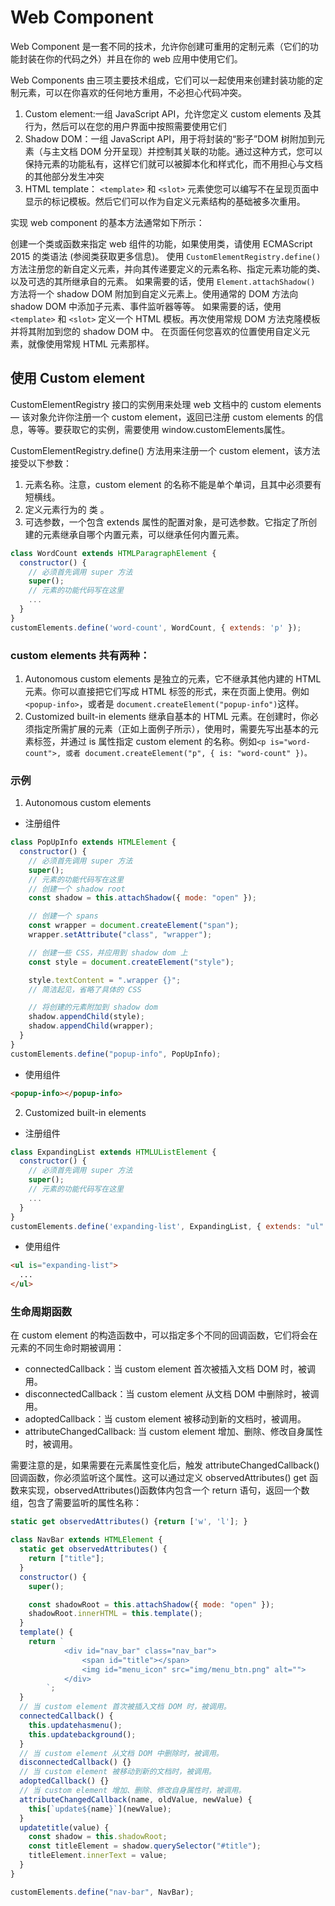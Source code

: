 # Web Component

Web Component 是一套不同的技术，允许你创建可重用的定制元素（它们的功能封装在你的代码之外）并且在你的 web 应用中使用它们。

Web Components 由三项主要技术组成，它们可以一起使用来创建封装功能的定制元素，可以在你喜欢的任何地方重用，不必担心代码冲突。

1. Custom element:一组 JavaScript API，允许您定义 custom elements 及其行为，然后可以在您的用户界面中按照需要使用它们
2. Shadow DOM：一组 JavaScript API，用于将封装的“影子”DOM 树附加到元素（与主文档 DOM 分开呈现）并控制其关联的功能。通过这种方式，您可以保持元素的功能私有，这样它们就可以被脚本化和样式化，而不用担心与文档的其他部分发生冲突
3. HTML template： `<template>` 和 `<slot>` 元素使您可以编写不在呈现页面中显示的标记模板。然后它们可以作为自定义元素结构的基础被多次重用。

实现 web component 的基本方法通常如下所示：

创建一个类或函数来指定 web 组件的功能，如果使用类，请使用 ECMAScript 2015 的类语法 (参阅类获取更多信息)。
使用 `CustomElementRegistry.define()` 方法注册您的新自定义元素，并向其传递要定义的元素名称、指定元素功能的类、以及可选的其所继承自的元素。
如果需要的话，使用 `Element.attachShadow()` 方法将一个 shadow DOM 附加到自定义元素上。使用通常的 DOM 方法向 shadow DOM 中添加子元素、事件监听器等等。
如果需要的话，使用 `<template>` 和 `<slot>` 定义一个 HTML 模板。再次使用常规 DOM 方法克隆模板并将其附加到您的 shadow DOM 中。
在页面任何您喜欢的位置使用自定义元素，就像使用常规 HTML 元素那样。

## 使用 Custom element

CustomElementRegistry 接口的实例用来处理 web 文档中的 custom elements — 该对象允许你注册一个 custom element，返回已注册 custom elements 的信息，等等。要获取它的实例，需要使用 window.customElements属性。

CustomElementRegistry.define() 方法用来注册一个 custom element，该方法接受以下参数：

1. 元素名称。注意，custom element 的名称不能是单个单词，且其中必须要有短横线。
2. 定义元素行为的 类 。
3. 可选参数，一个包含 extends 属性的配置对象，是可选参数。它指定了所创建的元素继承自哪个内置元素，可以继承任何内置元素。

```javascript
class WordCount extends HTMLParagraphElement {
  constructor() {
    // 必须首先调用 super 方法
    super();
    // 元素的功能代码写在这里
    ...
  }
}
customElements.define('word-count', WordCount, { extends: 'p' });

```

### custom elements 共有两种：

1. Autonomous custom elements 是独立的元素，它不继承其他内建的 HTML 元素。你可以直接把它们写成 HTML 标签的形式，来在页面上使用。例如 `<popup-info>`，或者是 `document.createElement("popup-info")`这样。
2. Customized built-in elements 继承自基本的 HTML 元素。在创建时，你必须指定所需扩展的元素（正如上面例子所示），使用时，需要先写出基本的元素标签，并通过 is 属性指定 custom element 的名称。例如`<p is="word-count">, 或者 document.createElement("p", { is: "word-count" })。
`

### 示例

1. Autonomous custom elements

- 注册组件

```javascript
class PopUpInfo extends HTMLElement {
  constructor() {
    // 必须首先调用 super 方法
    super();
    // 元素的功能代码写在这里
    // 创建一个 shadow root
    const shadow = this.attachShadow({ mode: "open" });

    // 创建一个 spans
    const wrapper = document.createElement("span");
    wrapper.setAttribute("class", "wrapper");

    // 创建一些 CSS，并应用到 shadow dom 上
    const style = document.createElement("style");

    style.textContent = ".wrapper {}";
    // 简洁起见，省略了具体的 CSS

    // 将创建的元素附加到 shadow dom
    shadow.appendChild(style);
    shadow.appendChild(wrapper);
  }
}
customElements.define("popup-info", PopUpInfo);
```

- 使用组件

```html
<popup-info></popup-info>
```

2. Customized built-in elements

- 注册组件

```javascript
class ExpandingList extends HTMLUListElement {
  constructor() {
    // 必须首先调用 super 方法
    super();
    // 元素的功能代码写在这里
    ...
  }
}
customElements.define('expanding-list', ExpandingList, { extends: "ul" });
```

- 使用组件

```html
<ul is="expanding-list">
  ...
</ul>
```

### 生命周期函数

在 custom element 的构造函数中，可以指定多个不同的回调函数，它们将会在元素的不同生命时期被调用：

- connectedCallback：当 custom element 首次被插入文档 DOM 时，被调用。
- disconnectedCallback：当 custom element 从文档 DOM 中删除时，被调用。
- adoptedCallback：当 custom element 被移动到新的文档时，被调用。
- attributeChangedCallback: 当 custom element 增加、删除、修改自身属性时，被调用。

需要注意的是，如果需要在元素属性变化后，触发 attributeChangedCallback()回调函数，你必须监听这个属性。这可以通过定义 observedAttributes() get 函数来实现，observedAttributes()函数体内包含一个 return 语句，返回一个数组，包含了需要监听的属性名称：

```javascript
static get observedAttributes() {return ['w', 'l']; }
```

```javascript
class NavBar extends HTMLElement {
  static get observedAttributes() {
    return ["title"];
  }
  constructor() {
    super();

    const shadowRoot = this.attachShadow({ mode: "open" });
    shadowRoot.innerHTML = this.template();
  }
  template() {
    return `
            <div id="nav_bar" class="nav_bar">
                <span id="title"></span>
                <img id="menu_icon" src="img/menu_btn.png" alt="">
            </div>
        `;
  }
  // 当 custom element 首次被插入文档 DOM 时，被调用。
  connectedCallback() {
    this.updatehasmenu();
    this.updatebackground();
  }
  // 当 custom element 从文档 DOM 中删除时，被调用。
  disconnectedCallback() {}
  // 当 custom element 被移动到新的文档时，被调用。
  adoptedCallback() {}
  // 当 custom element 增加、删除、修改自身属性时，被调用。
  attributeChangedCallback(name, oldValue, newValue) {
    this[`update${name}`](newValue);
  }
  updatetitle(value) {
    const shadow = this.shadowRoot;
    const titleElement = shadow.querySelector("#title");
    titleElement.innerText = value;
  }
}

customElements.define("nav-bar", NavBar);
```
